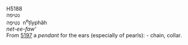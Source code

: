 <body>
  <p>H5188<br>  נטיפה  <br> נְטִיפָה  ‎  n<sup>e</sup>ṭı̂yphâh  <br><i>net-ee-faw‘ </i><br>From <a href="h5197.htm">5197</a>  a <i>pendant</i> for the ears (especially of pearls): - chain, collar.<br></p>
 </body>